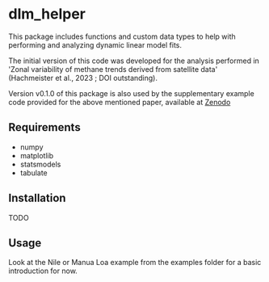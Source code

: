 # dlm_helper
This package includes functions and custom data types to help with performing and analyzing dynamic linear model fits. 

The initial version of this code was developed for the analysis performed in 'Zonal variability of methane trends derived from satellite data' (Hachmeister et al., 2023 ; DOI outstanding).

Version v0.1.0 of this package is also used by the supplementary example code provided for the above mentioned paper, available at [Zenodo](http://www.doi.org/10.5281/zenodo.8178927)


## Requirements

- numpy
- matplotlib
- statsmodels
- tabulate

## Installation

TODO

## Usage

Look at the Nile or Manua Loa example from the examples folder for a basic introduction for now.

